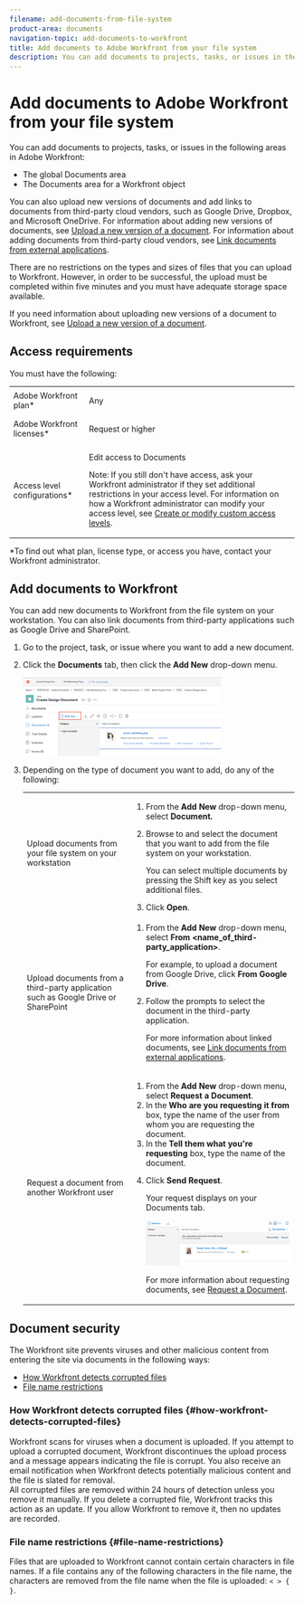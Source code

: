 ```yaml
---
filename: add-documents-from-file-system
product-area: documents
navigation-topic: add-documents-to-workfront
title: Add documents to Adobe Workfront from your file system
description: You can add documents to projects, tasks, or issues in the following areas in Adobe Workfront - EDIT ME.
---
```


# Add documents to Adobe Workfront from your file system

You can add documents to projects, tasks, or issues in the following areas in Adobe Workfront:

* The global Documents area 
* The Documents area for a Workfront object

You can also upload new versions of documents and add links to documents from third-party cloud vendors, such as Google Drive, Dropbox, and Microsoft OneDrive. For information about adding new versions of documents, see [Upload a new version of a document](../../documents/managing-documents/upload-new-document-version.md). For information about adding documents from third-party cloud vendors, see [Link documents from external applications](../../documents/adding-documents-to-workfront/link-documents-from-external-apps.md).

There are no restrictions on the types and sizes of files that you can upload to Workfront. However, in order to be successful, the upload must be completed within five minutes and you must have adequate storage space available.

If you need information about uploading new versions of a document to Workfront, see [Upload a new version of a document](../../documents/managing-documents/upload-new-document-version.md).

## Access requirements

You must have the following:

<table> 
 <col> 
 <col> 
 <tbody> 
  <tr> 
   <td role="rowheader">Adobe Workfront plan*</td> 
   <td> <p> Any</p> </td> 
  </tr> 
  <tr> 
   <td role="rowheader">Adobe Workfront licenses*</td> 
   <td> <p>Request or higher</p> </td> 
  </tr> 
  <tr> 
   <td role="rowheader">Access level configurations*</td> 
   <td> <p>Edit access to Documents</p> <p>Note: If you still don't have access, ask your Workfront administrator if they set additional restrictions in your access level. For information on how a Workfront administrator can modify your access level, see <a href="../../administration-and-setup/add-users/configure-and-grant-access/create-modify-access-levels.md" class="MCXref xref">Create or modify custom access levels</a>.</p> </td> 
  </tr> 
 </tbody> 
</table>

&#42;To find out what plan, license type, or access you have, contact your Workfront administrator.

## Add documents to Workfront

You can add new documents to Workfront from the file system on your workstation. You can also link documents from third-party applications such as Google Drive and SharePoint.

1. Go to the project, task, or issue where you want to add a new document.
1. Click the **Documents**&nbsp;tab, then click the **Add New** drop-down menu.

   ![](assets/add-new-350x138.png)

1. Depending on the type of document you want to add, do any of the following: 

   <table> 
    <col> 
    <col> 
    <tbody> 
     <tr> 
      <td role="rowheader">Upload documents from your file system on your workstation</td> 
      <td> 
       <ol> 
        <li value="1">From the <strong>Add New</strong> drop-down menu, select&nbsp;<strong>Document.</strong></li> 
        <li value="2"> <p>Browse to and select the document that you want to add from the file system on your workstation.<br></p> <p>You can select multiple documents by pressing the Shift key as you select additional files.</p> </li> 
        <li value="3">Click <strong>Open</strong>.</li> 
       </ol> </td> 
     </tr> 
     <tr> 
      <td role="rowheader">Upload documents from&nbsp;a third-party application such as Google Drive or SharePoint</td> 
      <td> 
       <ol> 
        <li value="1"> <p>From the <strong>Add New</strong> drop-down menu, select&nbsp;<strong>From &lt;name_of_third-party_application&gt;</strong>.</p> <p>For example, to upload a document from Google Drive, click <strong>From Google Drive</strong>.</p> </li> 
        <li value="2"> <p>Follow the prompts to select the document in the third-party application.<br></p> <p>For more information about linked documents, see <a href="../../documents/adding-documents-to-workfront/link-documents-from-external-apps.md" class="MCXref xref">Link documents from external applications</a>.</p> </li> 
       </ol> </td> 
     </tr> 
     <tr> 
      <td role="rowheader">Request a document from another Workfront user</td> 
      <td> 
       <ol> 
        <li value="1">From the <strong>Add New</strong> drop-down menu, select&nbsp;<strong>Request a Document</strong>.</li> 
        <li value="2">In the <strong>Who are you requesting it from</strong> box, type the name of the user from whom you are requesting the document.</li> 
        <li value="3">In the <strong>Tell them what you're requesting</strong> box, type the name of the document.</li> 
        <li value="4"> <p>Click <strong>Send Request</strong>.</p> <p>Your request displays on your Documents tab.</p> <p> <img src="assets/request-a-document-350x110.png" style="width: 350;height: 110;" data-mc-conditions="QuicksilverOrClassic.Quicksilver"> </p> <p>For more information about requesting documents, see <a href="../../documents/adding-documents-to-workfront/request-a-document.md" class="MCXref xref">Request a Document</a>.</p> </li> 
       </ol> </td> 
     </tr> 
    </tbody> 
   </table>

## Document security

The Workfront site prevents viruses and other malicious content from entering the site via documents&nbsp;in the following ways:

* [How Workfront detects corrupted files](#how-workfront-detects-corrupted-files) 
* [File name restrictions](#file-name-restrictions)

### How Workfront detects corrupted files {#how-workfront-detects-corrupted-files}

Workfront scans for viruses when a document is uploaded. If you attempt to upload a corrupted document, Workfront discontinues the upload process and a message appears&nbsp;indicating the file is corrupt. You also receive an email notification when Workfront detects potentially malicious content and the file is slated for removal.  
All corrupted files are removed within 24 hours of detection unless you remove it manually. If you delete a corrupted file, Workfront tracks this action as an update. If you allow Workfront to remove it, then no updates are recorded.

### File name restrictions {#file-name-restrictions}

Files that are uploaded to Workfront cannot contain certain characters in file names. If a file contains any of the following characters in the file name, the characters are removed from the file name when the file is uploaded: `< > { }`.

